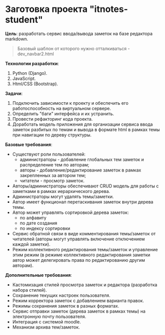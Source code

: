 # Заготовка проекта "itnotes-student"

**Цель**: разработать сервис ввода/вывода заметок на базе редактора markdown.

> Базовый шаблон от которого нужно отталкиваться - dev_navbar2.html

**Технологии разработки**:
1. Python (Django).
2. JavaScript.
3. Html/CSS (Bootstrap).

**Задачи**:
1. Подключить зависимости к проекту и обеспечить его работоспособность на виртуальном сервере.
2. Определить "баги" интерфейса и их устранить.
3. Провести рефакторинг кода проекта.
4. Доработать модель приложения для организации сервиса ввода заметок разбитых по темам  и вывода в формате html в рамках темы при навигации по дереву структуры.

**Базовые требования**:
* Существуют роли пользователей:
	* администраторы - добавление глобальных тем заметок и распределение тем по авторам;
	* авторы - добавление/редактирование заметок в рамках закрепленных за автором тем;
	* читатели - просмотр заметок.
* Авторы/администраторы обеспечивают CRUD модель для работы с заметками в рамках иерархического дерева.
* Администраторы могут удалять темы/заметки.
* Автор имеет функционал перетаскивания заметок внутри дерева темы.
* Автор может управлять сортировкой дерева заметок: 
	* по алфавиту
	* по дате создания
	* по индексу сортировки
* Сервис обратной связи в виде комментирования темы/заметок от читателей (авторы могут управлять включение отключением каждой заметки).
* Режим коллективного редактирования темы/заметок и управление этим режим (в режиме коллективного редактирования заметки автор может делегировать права по редактированию другим авторам).

**Дополнительные требования**:
* Кастомизация стилей просмотра заметок и редактора (разработка набора стилей). 
* Сохранение текущих настроек пользователя.
* Режим корректора заметок с добавлением варианта правок.
* Режимы сохранения заметок в разных форматах.
* Сервис отправки заметок (дерева заметок в рамках темы) на электронную почту пользователя.
* Интеграция с системой moodle.
* Механизм архива тем/заметок.
